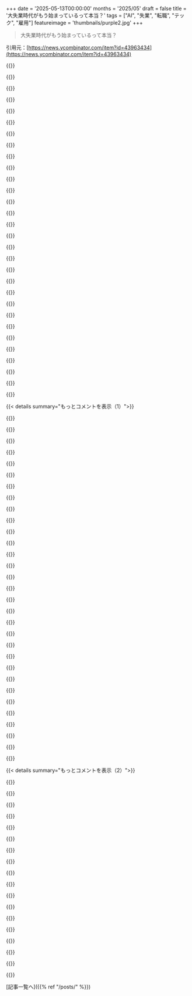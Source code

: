 +++
date = '2025-05-13T00:00:00'
months = '2025/05'
draft = false
title = '大失業時代がもう始まっているって本当？'
tags = ["AI", "失業", "転職", "テック", "雇用"]
featureimage = 'thumbnails/purple2.jpg'
+++

> 大失業時代がもう始まっているって本当？

引用元：[https://news.ycombinator.com/item?id=43963434](https://news.ycombinator.com/item?id=43963434)




{{<matomeQuote body="この記事の筆者なんだけど、別にHNにシェアしたわけじゃないし、ここには来ないんだよね。ただ、みんな手厳しいなって思ったわ。この文章は、またしても仕事の応募がダメだった辛い気持ちの時に書いたんだ。特に意図があったわけじゃない。ただ自分が経験したこと、感じてたことを吐き出しただけで、何も期待してなかったんだよね。Substackistaの読者はみんなよりずっと意地悪じゃなくて肯定的だったよ。同じ状況だって人も多かったし。作家とかデザイナー、エンジニアからも似たような大変な時期だって話を聞いたよ。<br>ポートフォリオサイトはhttps://shawnfromportland.comだよ、履歴書もあるから見てみて。僕に合いそうな仕事の紹介があったらぜひ送って欲しいな、みんなのために履歴書の名字を偽名にすることだってできるよ。<br>なんでKに改名したのか知りたい人のために言うと、父の名字がKで、でも父は僕の人生にいなかったし僕を育ててもくれなかったから、父の家族の名前を名乗るのが嫌だったんだ。他の名前も色々考えたけどピンとこなくて。ずっとShawn Kって名乗ってたから、それがしっくりきた唯一の名前だったんだよね。" userName="shawnfrompdx" createdAt="2025/05/13 21:25:21" color="#45d325">}}




{{<matomeQuote body="うん、冷笑的で否定的な人たちは気にしないでいいよ。彼らは君のためにならないから。<br>このスレッドで他の何人かが指摘してるように、履歴書とポートフォリオは最初にパッと見た感じ、古くてバラバラに見える。採用担当者や面接官は最初の選考でせいぜい5秒しか見ないから、第一印象がすごく大事だよ。<br>履歴書を今風にするためにできることはこれだよ：<br>・「Key achievements」に具体的な成果を示す数字が入ってない。「1日何千人もの患者を事前選考してマッチさせた」って書いてるけど、「1日あたりn人の患者を事前選考し、m人の医療従事者に99.99%の稼働率でマッチさせた」みたいな書き方の方がインパクトあるよ。<br>・自分のスキルを自己評価するのは不要。最近は、君の仕事ぶりを見ればどう学ぶか、どう働くかが暗黙的に分かるものだよ。それに、「Expert」の基準は人によって違うからね。<br>ポートフォリオについて：<br>・初めての仕事の後で学歴をリストするのはもう必要ないよ。ポートフォリオサイトに載せてると経験不足に見えちゃう（履歴書には残しておいてね）。<br>・NikeとLGのスクリーンショットが古く見える。「最先端のインターネット体験」って言葉と矛盾してるよ。" userName="cloudedcordial" createdAt="2025/05/14 00:49:07" color="#ff5733">}}




{{<matomeQuote body="≫ 履歴書を今風にするためにできることはこれだよ： ・「Key achievements」に具体的な成果を示す数字が入ってない。例えば、「1日何千人もの患者を事前選考してマッチさせた」って書いてるけど、「1日あたりn人の患者を事前選考し、m人の医療従事者に99.99%の稼働率でマッチさせた」みたいな書き方の方がインパクトあるよ。 ・自分のスキルを自己評価するのは不要。最近は、君の仕事ぶりを見ればどう学ぶか、どう働くかが暗黙的に分かるものだよ。それに、「Expert」の基準は人によって違うからね。<br>こういうデータを履歴書に入れるのに苦労した経験者として聞きたいんだけど、みんなこういう統計データってどこで手に入れてるの？<br>僕が働いた会社はどこも、変更が稼働率とかコンバージョン率、ページビューにどう影響したか知らなかったか、エンジニアチームに情報共有してくれなかったんだよね。<br>みんな適当に数字作ってるの？それとも大体合ってるだろうって推測してるだけ？たまたまエンジニアチームに全部教えてくれる会社で働いてるの？それともGoogle Analyticsとか使って自分で測ってるの？<br>著者はこういうデータにアクセスできないかもしれないから、提示するのは難しいかもって感じるな。" userName="CM30" createdAt="2025/05/14 07:05:01" color="">}}




{{<matomeQuote body="≫ このスレッドで他の何人かが指摘してるように、履歴書とポートフォリオは最初にパッと見た感じ、古くてバラバラに見える。採用担当者や面接官は最初の選考でせいぜい5秒しか見ないから、第一印象がすごく大事だよ。<br>ブログ記事からすると、著者は以前にもそのフィードバックを何度も受けてるみたいだけど、どういうわけかそれに基づいて行動してないようだ。<br>SubstackやYouTubeでスキルを見せるようにフィードバックを受けた後も、自己憐憫的な内容を投稿したり、自分以外を選んだ面接官を傲慢だと非難したりするのには呆れる。<br>そして、少しでも否定的な意見を示す人を「冷笑的」「否定的」と攻撃する著者の反射的な反応は、フィードバックを受け入れられず、うまく処理できない人物像を伝えている。フィードバックを処理することは、チーム環境で働く上で基本的なスキルだ。「fresh-faced bay area 25 year old with a Steve Jobs complex」のような蔑称でフィードバックをくれた人を攻撃するのは、毒のある性格を叫んでいるようなものだ。<br>そしてこれらは、著者が被害者として自分を描写するために都合の良い部分だけを選んだものだ。実際の同僚が彼から受けた印象はどうだったか、神のみぞ知るだ。" userName="motorest" createdAt="2025/05/14 05:57:47" color="">}}




{{<matomeQuote body="過去数日、Substackの記事についた何百ものコメントに返信してきたよ。このスレッドで出たアドバイスは、Substackのコメントで既に出てなかったものは一つもなかったし、僕もそれは認識してる。ほとんどのアドバイスは、どうせ次のステップとして自分でやるつもりだったことばかりだよ、普通の偽名を使って応募するとか。僕を知らないくせに。僕は被害者じゃない、生存者だ。" userName="shawnfrompdx" createdAt="2025/05/13 21:47:02" color="">}}




{{<matomeQuote body="≫ the population of substackistan is much less FUCKING CYNICAL AND NEGATIVE than you guys,<br>時間を取って、履歴書レビューのヒントをいくつかここで提供してみたよ：https://news.ycombinator.com/item?id=439782225<br>これは本当に難しい問題だね、なぜなら君は不満をぶちまけて同情してもらいたいように見えるけど、それが仕事の斡旋や機会の嘆願と混ざっているからだ。正直なアドバイスが欲しいなら：<br>・君の履歴書はまだまだ改善が必要だよ。詳細については他のコメントを見て。君のSubstackを読んで、「Vibecoding」みたいな言葉をスキルの1位にキーワードスタッフィングしてる理由が分かったけど、これがどれだけ君を傷つけているか理解してないと思う。<br>・君の履歴書を読んで、ウェブサイトへのリンクをクリックしたけど、君が何を専門にしていて、どんな種類の仕事を求めているのかまだよく分からない。今の市場では、君がその仕事にすごく適している理由を語る履歴書が必要なんだ。10回転職して10種類のことを少しずつ経験した人ではなくてね。「award-winning state-of-the-art web experiences」について曖昧な主張がたくさんあるけど、履歴書にはAIやVibecodingからVRアプリ、クラスの指導まで、ありとあらゆるものが載ってる。幅広い経験は良いことかもしれないけど、応募する仕事ごとに異なる履歴書を作り始める必要があると思う。今の提示の仕方では、君のキャリアの目標が全く分からない。<br>・Substackは履歴書や個人ウェブサイト、就職活動から可能な限り分離した方がいい。率直に言って、あのトーンはどんな採用担当者も自分のチームに入れたくないと思うような、驚くほど冷笑的なものだ。「Generally, it’s the fresh-faced bay area 25 year old with a Steve Jobs complex」のようなフレーズからは、人々が会社に持ち込みたくない種類の、世界に対する怒りがにじみ出ている。全てをAIや「the great displacement」のせいにすることは、ちょうど君の履歴書を読んで「Vibecoding」が君のトップスキルだと知り、過去の仕事で一体何をしていたのか分かろうとしている人にとっては全く響かない。<br>・ポートフォリオを少し手直しすることを考えてみて。履歴書で「award winning state of the art web experiences」と読んで、次に黒い背景に中央寄せの黄色のテキストが、変わったフォントでゆっくりとフェードインしてくるのを見ると、少し違和感があるよ。それぞれのサイトの具体的な仕事のスクリーンショットと、自分が何をしたかの短い説明を含めることもお勧めする。ランダムなリンクとスクリーンショットは役に立たない。採用担当者は履歴書をスキャンするこの時点でYouTubeビデオを見ないだろう。ウェブサイトを採用担当者の視点で、彼らが何に期待できるかを知りたいと考えて見てみよう。「21 years of experience」と見て、ウェブサイトの最初の大きなリンクがUniversity of Oregonへのリンクなのは、そこで学位を取ったからかもしれないけど、意味が分からない。<br>・もっと率直に言おう：君が改善する必要があるいくつかの大きなレッドフラッグがある。君のポートフォリオは生きているnike.com/runningウェブサイトにリンクしているけど、君の履歴書にはNikeのウェブサイトで働いたのが10年以上前だと書かれている。これは偽の応募者から見かけるようなもので、実際の人からは期待しない種類のことだ。ポートフォリオが整理され、仕事の具体的な情報で現代化されるまで、履歴書からポートフォリオを外すことさえ提案する。テンプレートを使ってもいいから、そのサイトは君が受賞歴のあるウェブ開発者であるというヘッドラインの主張と矛盾している。<br>・最後に：履歴書と応募プロセス全体で、一貫したストーリーを作り出すように努めよう。君がフルスタックのウェブ開発の仕事に応募しているなら、履歴書は小さなウェブサイトから始めて、どんどん複雑なプロジェクトに取り組んできたキャリアの軌跡を示すべきだ。今のトップの職務経歴は「tens of thousands of MRR」を成果としてリストしているが、10年前にはNike.comで働いていた。逆のストーリー、つまり自分が昇進してきた道を語る方法を見つける必要がある。残念ながらSubstackの記事は、今はDoordasherをしているという話でこれをさらに悪化させている。Substackで不満を言うのは構わないけど、応募プロセスとは混ぜないようにしよう。" userName="Aurornis" createdAt="2025/05/13 22:21:23" color="#ff5733">}}




{{<matomeQuote body="具体的な数値目標（key metrics）は、それが裏付けられる場合にのみ入れるべきだよ。<br>ほとんどのAI履歴書レビューサービスはこれを推奨するけど、説明できないと僕にとっては即不採用だね。" userName="nl" createdAt="2025/05/14 09:23:04" color="">}}




{{<matomeQuote body="HNのコメント見てると，みんな不安と戦ってるんだなって思う．怖い時代だしね．人の不幸話に懐疑的になるのは不安の裏返しか．業界の文化はもっと良くなる余地があるよ．「Individual Contributor」が自分が「worker」だと気づく時どうなるのかな．お互いを支え合うことを思い出せたら変わるはず．でも今は Cory Doctorow が言うように「一時的に困ってる創業者」って自分を見て行動してる気がする．" userName="1attice" createdAt="2025/05/13 22:03:40" color="#785bff">}}




{{<matomeQuote body="俺も作った機能の統計とか測定したことないよ．" userName="vidro3" createdAt="2025/05/14 22:01:45" color="">}}




{{<matomeQuote body="この記事，今のエンジニアの状況よく表してると思う．でもここの議論はなんか偏見とかすごくてよくわかんないな．まあ，君の就職活動うまくいくといいな．" userName="cjbohlman" createdAt="2025/05/13 22:10:54" color="">}}




{{<matomeQuote body="＞ im not a victim and i don’t have victim mindset. i am survivor.＜<br>こういう「ラベル」使う人，うちの会社では採用されないな．HRにとっては赤信号．攻撃するつもりないけど経験上そうだよ．政治的なラベルで自分語りしない方がいいと思う．" userName="loveparade" createdAt="2025/05/14 07:40:46" color="">}}




{{<matomeQuote body="俺も似た経験してUS出たけど，AIが直接の原因じゃなくて，混乱や恐怖を増幅させる言い訳になってる気がする．本当の原因はリモートや金利，税制とか構造的な変化で，20年の給料上昇トレンドが終わったこと．それが下向きになりそうになってみんな焦ってる．01年のドットコム崩壊と似てて，今はひどい混乱だよ．元々メンタルやられてる人はマジきついと思う．結局落ち着くだろうけど，全然違う景色になるだろうね．運が良かったり地獄を見たり．スキルとか関係ない．業界は小さくなると思う．" userName="lazide" createdAt="2025/05/14 08:57:27" color="#ff33a1">}}




{{<matomeQuote body="作った機能の統計とか測定がないってんなら，その機能が意味あったかどうか，どうやってわかんの？" userName="andreasmetsala" createdAt="2025/05/15 06:18:37" color="">}}




{{<matomeQuote body="＞ It reveals a mediocre mindset and likely self undermining too＜<br>＞ since most of those types are in fact smarter than the 〜80th−90th percentile．＜<br>それはそうかも．<br>でも，そのマインドセットの核心を見落としてるよ．特定の尺度で賢いからって，一般的に賢いとか組織で協調できるとは限らない．傲慢さ非難は弱さじゃない．" userName="Juliate" createdAt="2025/05/16 04:31:23" color="#ff5c5c">}}




{{<matomeQuote body="100％同意！パフォーマンスエンジニアリングの面接よくするけど，50−80％は測定だよ．履歴書の数字より，どう測定したかに興味あるね．多くの人が良い答え持ってないんだ．" userName="pclmulqdq" createdAt="2025/05/14 12:33:03" color="#45d325">}}




{{<matomeQuote body="履歴書とかオンラインの改善に役立つ良い提案がいくつかあるね。<br>試せる部分もあるだろうし、もう試したけどダメだったって感じても、まとめてもう一回やってみてもいいかも。<br>残念ながら、ノイズも多いけどね．．．<br>まず手始めに、ここのコメントは具体的にアクションできる提案でしっかりしてると思うよ：<br>https://news.ycombinator.com/item?id=43978225<br>https://news.ycombinator.com/item?id=43978405<br>https://news.ycombinator.com/item?id=43981072<br>https://news.ycombinator.com/item?id=43983905<br>でも、それとは別に言いたいのは．．．<br>今の状況が大変だってのは共感するし、同意だよ。<br>年齢差別とかオフショア、AI、ZIRPの終わり、経済の不確実性とかね。<br>早く納得できるポジションにつけると良いね。" userName="ckcheng" createdAt="2025/05/15 06:00:04" color="#785bff">}}




{{<matomeQuote body="今IT市場は本当に厳しいと思うよ。<br>３ヶ月くらい探してたんだけど、前の雇用主に連絡したら一緒に働けるって言ってくれてさ．．．<br>別の元同僚で何年もフリーランスやってる人からも連絡来て、どうやって仕事見つけたのって聞かれたんだ。<br>別の国に移住するとこらしくてね。<br>市場は今厳しいみたいって言ったら同意してたよ。<br>彼も何か新しいの見つけようと、昔の会社とか雇用主に連絡するところだって。<br>AIが原因かは分からないけど、たぶん景気の波なのかな。<br>でも、MicrosoftとかGoogleが何千人もレイオフしてるって話を読むと、それだけたくさんの人が同じ仕事を取り合ってるってことだよね<br>（MicrosoftやGoogle出身の開発者の方が、小さい会社の人よりすぐ仕事見つけられるだろうけどさ）。<br>なんか面白いと思ったのは、会社から（LinkedIn経由で）AIモデルを訓練する開発者を探してるってメッセージがたくさん来たこと。<br>仕事探しつつ副業でお金稼ぐには良さそうだしね。<br>でも、どの会社も結局同じウェブサイトにたどり着くみたいで、そのサイトがなぜか登録手続きさせてくれないんだ。<br>手続きがバグってるっぽいんだよね。<br>サポート部署もメールに返信してくれないみたいだし．．．<br>そこで開発とかサポートやってる人、誰なんだろうって思うよね．．．" userName="wsc981" createdAt="2025/05/14 08:34:16" color="#ff33a1">}}




{{<matomeQuote body="2001年のドットコムバブル崩壊を思い出すと、テック系の仕事がない時は、ただないんだよね。<br>どれだけ履歴書磨いても変わらない。<br>誰もこれを個人的に受け止めるべきじゃない。<br>そういう時は、生計を立てるために何か別のことをするのが一番かもね。<br>2001年から2003年にかけて、テックとは関係ないホテルのスキーシーズンで２シーズン働いたよ。<br>2004年初頭には、給料はそんなに良くなかったけど、良いスキルを使うスタートアップでの仕事に就いて、それから2005年半ばには、”適切な報酬でスキルが認められる”新しい仕事に戻れたんだ。<br>だから、市場が低迷してる時は、柔軟に対応しないとね。<br>みんな自分のスキル全部忘れちゃうんじゃないかって心配するけど、俺の場合はそんなことなかったな。<br>片手間でLinuxいじってたのが、次の仕事に役立ったし。<br>今の時代だと何がそれに当たるか分からないけど。<br>AIがここをややこしくしてるね。<br>もちろん、家族がいると、テック業界並みの報酬がないと大変だよね。<br>それに対する俺の答えは、テック業界に入る時は、これが”好況と不況”／”躁うつ病”のような業界だと認識するのが肝心ってこと。<br>ある日は大金を稼げる。<br>次の日には仕事がない。<br>だから、それに応じて経費や金融的なコミットメントを管理して、貯蓄しておこう。" userName="nickd2001" createdAt="2025/05/14 09:25:39" color="#ff33a1">}}




{{<matomeQuote body="ここで何て言われてようと、俺のアドバイスはシンプルだよ：<br>お前は仕事を”釣ってる”（fishing）んだ。<br>これからは”狩る”（hunt）必要がある。" userName="nemo44x" createdAt="2025/05/13 22:41:24" color="">}}




{{<matomeQuote body="anekdoteの複数はdataじゃないけど、君の個人的な経験は間違いなく”雰囲気”と一致してるね。<br>AIはたくさんのテックワーカーの作業を不要にするだろう。 Period。<br>その空白を埋めるために”何か新しい仕事”がただ現れるっていう考えは、どう見てもばかげてる。<br>”ジュニア開発者”のような仕事の必要性は今後なくなるだろうし、”シニア開発者”はLLMを使って動くソフトウェアを生成して、それを監査／保守できるようになるだろう。<br>”テック労働”のための新しい未開拓市場が生まれるなんて、 plausibly ありえない。<br>会社はまだそうじゃなくても、この未来を見据えてる。<br>まだレイオフしてなくても、自然減で規模を縮小してて、ロボットが失われた労働力を置き換えるって考えてるんだ。<br>俺はこの分野で25年いるよ。<br>自分のやってることはかなり得意だと思ってる。<br>仕事を続けるためにロボットにもっと俺の仕事をやってもらうように頼むこともできるけど、それに喜びを見出せないことは分かってる。<br>退職できるか、妻が俺を養ってくれるか、ただそれを願ってるだけだ。<br>社会としては、人々が自分の専門知識や技術が全部無価値になるような状況に置かれるのは公平じゃない。<br>でも、それがcapitalismの仕組みなんだ。<br>Ludditesはそれを知っていた。<br>今度は俺たちの番だ。" userName="JeremyNT" createdAt="2025/05/14 12:48:47" color="#ff5c5c">}}




{{<matomeQuote body="この記事の状況は腑に落ちないな。何十回も応募して連絡なしなら、応募方法を見直すべきだよ。同じこと何百回もは変だろ。<br>AIが経験20年の人をすぐ置き換えるとは思えない。経験が古いのかな。俺も10年キャリアで常に新技術学んでる。<br>普通の経歴でも面接には呼ばれるし、連絡がないのはやり方の問題じゃない？選考の仕組みを理解して立ち回る方が大事だよ。<br>20年経験あって人脈がないのも不思議だ。" userName="JohnMakin" createdAt="2025/05/13 18:34:11" color="#785bff">}}




{{<matomeQuote body="テクノロジー企業が”実はもっと少ない人数でやれるんじゃね？”って気づいたのが大きいかもね。<br>特にElonがTwitterを買って大量解雇した時、”あ、これで行けるんだ”って他の企業も思った気がするんだ。<br>もちろんZIRP終了もあるけど、真相はZIRP終了と、Twitterが大量解雇しても潰れなかったのを見て、さらにAIも加わった複合要因じゃないかな。<br>いくつか企業の従業員数データ貼っとくね。<br>https://www.macrotrends.net/stocks/charts/META/meta-platform...<br>https://www.macrotrends.net/stocks/charts/GOOG/alphabet/numb...<br>https://www.macrotrends.net/stocks/charts/AAPL/apple/number-...<br>https://www.macrotrends.net/stocks/charts/MSFT/microsoft/num..." userName="harmmonica" createdAt="2025/05/13 19:35:08" color="#785bff">}}




{{<matomeQuote body="みんな、ElonのTwitter買収を成功だと思ってるの？俺は彼がTwitterをSNSとして使って金持ちになったと思うけど、実際会社自体はすごい赤字みたいだけどね。" userName="sapphicsnail" createdAt="2025/05/13 19:44:33" color="">}}




{{<matomeQuote body="採用が鈍化してるのはいくつかの理由があると思うんだ。<br>1. 優秀な人材が多い。<br>2. AIで”より少ない人数でより多く”やれるって認識。<br>3. AI抜きでもツールが良くて効率化してる。<br>4. 金利が高くてコストに厳しい。<br>AIについては、現実と認識はまだ一致してない気がするね。これから人間がAIの得意不得意を見極めて、労働市場も新しい標準に合わせて変わっていくだろう。" userName="bradgessler" createdAt="2025/05/13 20:17:05" color="#ff5733">}}




{{<matomeQuote body="＞ 私はキャリア10年くらいで、常に新しい技術を学ばないと置いていかれます。<br>それって、子供の世話や親の介護する人がいないみたいだね。まだ採用したい年齢なんだろうけど。<br>子供の宿題やスポーツを手伝って、夜にサイドプロジェクトやる気力なんてなくなるだろう、あと10年待ってみなよ。" userName="rr808" createdAt="2025/05/13 20:58:18" color="">}}




{{<matomeQuote body="Twitterが従業員のほんの一部でも失敗しなかったって話で、成功/失敗論争から離れようとしてたんだ。<br>でも真面目に言うと、テック企業が人員半分以上カットしても存続してるのは示唆深い。<br>主要なテック企業はみんなそれを見て、人員数について疑問を持ったはずだよ。<br>”なんであの会社はあんなに人が必要なんだ？”ってHNの格言に戻るけど、多分”実際にはそんなに必要なかった”ってことなんだろうね。" userName="harmmonica" createdAt="2025/05/13 20:03:22" color="">}}




{{<matomeQuote body="AIはもう採用遅延以上の影響出てるよ。テクニカルライティングの例だけど、親友の部署はGPT導入で効率化したらライター激減、残った人がAIの修正だけしてるって。<br>今はAIが他のAIのために書いて、必要な人が減る流れ。<br>生産性上がっても仕事量は有限だから、ツールで4倍効率化したら75％は要らなくなる。<br>コーダーにも来るかも。生き残るには、チーム全体の仕事を一人でできるくらいになって、自分をクビにするのが高すぎる存在になることだよ。" userName="noduerme" createdAt="2025/05/13 23:14:52" color="#ff5c5c">}}




{{<matomeQuote body="人によって状況は違うけど、俺が知ってる経験豊富なエンジニアでも、1年以上かけて何百社も応募してやっと仕事見つけた人が何人もいるよ。<br>何回も面接して”オファー出す”って言われてもゴーストされるんだ。経験も実績も人脈もある人たちがね。<br>今の20代はこれから厳しい現実を知るだろうな。<br>俺はキャリア終盤でよかったよ。今大学入るならエンジニアリングは選ばない。以前のような雇用成長のチャンスじゃないから。<br>今の状況なら電気技師の方がいいかもね。" userName="johnea" createdAt="2025/05/13 18:58:12" color="#45d325">}}




{{<matomeQuote body="Twitterの例ってよく聞くけど、いつも腑に落ちないんだよね。<br>正直、テック企業に無駄が多いのは賛成だけど、Twitterが例なのは変。<br>1. 非公開だから実情不明。<br>2. わずかな情報だと広告収入減ってる。<br>Elonは利益出てない会社を、スリムだけどやっぱり利益出てない会社にしただけだと思う。そんなにすごいのかな？<br>サイト維持なんて金を燃やせばできる。金儲けが難しいんだよ。<br>なんでTwitterの例がいつも出てくるのか理解できないな。" userName="jaredklewis" createdAt="2025/05/14 01:48:03" color="#ff5c5c">}}




{{<matomeQuote body="Tech企業が大量解雇しても平気なのは、自社システムやインフラが必須じゃなく、コスト削減や利益増のためだから．外注もできるし、自社でやれば何億ドルも浮くこともある．ソフトウェア会社の大規模な働き方を誤解してるんじゃない？" userName="VirusNewbie" createdAt="2025/05/13 21:05:10" color="#45d325">}}




{{< details summary="もっとコメントを表示（1）">}}

{{<matomeQuote body="24年この業界にいるけど、ジェネラリスト選んで本当に良かった．AI時代は専門知識より問題解決が大事．CursorとかFastAPI使うとコーディング超楽だし、今は開発者にとって最高の時代だと思うな．苦労してるのはスペシャリストじゃないかな．" userName="xtracto" createdAt="2025/05/13 20:11:28" color="#ff5c5c">}}




{{<matomeQuote body="AIで生産性上がっても、仕事の需要は無限じゃないからレイオフにつながるかも．F500みたいな大企業は無駄な仕事や人員が多い経験がある．PMとか価値の低い仕事してる人いっぱいいるし、無駄なプロジェクトに関わってる開発者もいる．こういう非効率な組織のおかげでクビにならない人もいるのが現実だね．" userName="nyarlathotep_" createdAt="2025/05/14 00:15:54" color="#ff5733">}}




{{<matomeQuote body="あなたのポジションは継続的な学習が必要だったから変化に対応できたのでは？多くの仕事はそうじゃないし、今の仕事が将来の準備になる？給料もらう仕事と、次のための準備っていう”二つの仕事”をこなせる？それ難しくなってない？仕事の安定性は下がってる？っていう疑問だな．" userName="ponow" createdAt="2025/05/13 19:25:10" color="#ff5733">}}




{{<matomeQuote body="言いたいことわかるよ．俺も去年1年間で履歴書5バージョン作ったし、リクルーターと話したり、手当たり次第応募したり、カスタムのカバーレター書いたり色々試したんだ．今の戦略はAI-devスキルを探してる人にアピールすること．" userName="shawnfrompdx" createdAt="2025/05/13 20:40:48" color="">}}




{{<matomeQuote body="もう27件も返信きてるけど、俺も言わせて．マジでこんなにひどいとは思わなかった．俺の子供、FAANG関連企業で1年経験あるのに、全然面接に呼ばれないんだよ．俺が代わりに100件以上応募してみたけど、一つも面接もおろか電話スクリーニングも来なかった．今の市場はマジでヤバいよ．" userName="starik36" createdAt="2025/05/14 01:24:37" color="#ff33a1">}}




{{<matomeQuote body="大体同意だけど、市場によるかな．俺は数百人採用した経験から言うと、前は楽だったのに今はシニアでも書類通過が超難しい．友達が12年経験あっても20件応募して返信4件、うち面接1件でやっと決まった．面接は得意なのに足切りが厳しいんだ．" userName="sabellito" createdAt="2025/05/13 18:50:37" color="#38d3d3">}}




{{<matomeQuote body="”多分実際には必要なかったんじゃないか”っていう主張に異議を唱えるよ．FAANGが人を雇うのは、間違ってたくさん必要だと思ったからじゃなくて、人を増やすことでインフラコストが減るか、収益が増えるからなんだよ．" userName="VirusNewbie" createdAt="2025/05/13 22:58:37" color="">}}




{{<matomeQuote body="貧困家庭出身で、父親は麻薬中毒で死んで、母親は障害があって、俺が面倒見てるんだ。祖父母もいない。友達は西海岸で、似たような経済的困難に直面してて、もう実家暮らしだったりソファーで寝泊まりしてたり。助けを求めるのは恥ずかしくないけど、頼れる人がいないんだよ。これがどれだけ影響してるんだろうな。統計的にも、こういう状況は悪い結果につながりやすいってわかってるし。要するに、あんたが言ってる『つながり』って、ある種のコネとか特権だよね？ こんなんで良いのかな？" userName="didibus" createdAt="2025/05/13 20:20:28" color="#785bff">}}




{{<matomeQuote body="去年はなんとなく興味で1件だけ仕事に応募したら、すぐにいろんな会社のリクルーターから何件も電話がかかってきたんだ。今年はちゃんと仕事探してて、何件も応募したのに全然音沙汰なし。Trumpの影響かもしれないけど、今とは全然違うよ。2008年を思い出すな。" userName="olddustytrail" createdAt="2025/05/13 18:55:35" color="#ff5c5c">}}




{{<matomeQuote body="AIコーディングは、20年の経験がある人をすぐに置き換えるほどじゃないね、もしその経験が今の市場で時代遅れだったり関係なかったりしない限りは。たぶん、3年目から20年目までの経験が、最初の1、2年目で得たスキルや知識だけに頼ってたとしたら話は別だけど。作業自体は必要でも、AIを使えば生産性が10倍になって、もっと少ない人数で済むようになるかもね。" userName="rahimnathwani" createdAt="2025/05/13 18:45:38" color="">}}




{{<matomeQuote body="なんで低評価されてるのかわかんない。最初のコメントが俺について推測してること、ほぼ全部間違ってるし。俺は40歳過ぎてるし、扶養家族もいるんだ。失敗とか欠点を、子供を持ったせいにするのはやめろよ。人がよくやるけど、本当にイラつくことだし、生まれてきたくて来たわけじゃない子供に、結局それが向けられるんだから。" userName="JohnMakin" createdAt="2025/05/14 16:56:59" color="">}}




{{<matomeQuote body="はっきりさせたいんだけど、Twitterの話を出したのは、すごいと思ったからじゃないんだ（Twitterの規模であの人員削減でも安定してるのは個人的にはすごいと思うけどね。財務の不透明さについてはあんたの言う通りだけど、Fidelityの評価減については完全に不透明ってわけでもないし…良くなかったよ）。とにかく、話を出したのは、Elonが削減を始めた時期と、他の巨大テック企業が減速したりレイオフし始めた時期が一致してるってことを指摘したかっただけ。あんたは『でも他の会社はTwitterみたいに80%も切ってないじゃん』って言うかもしれないけど、それは上場企業としては自殺行為に近いからね。でも、ああいう注目される出来事があると、他の会社もどう人員を配置してるのか、なんでそうしてるのか、もっと真剣に見直す気になるんだよ。最後のコメントだけど、Elonがやってること聞いたとき、ただ『わー、すごいレイオフだな』って思ってその日を過ごした？ それとも『テック企業には無駄がいっぱいあるんだな…』っていう自分の考えが強まった？ 本当にこういう会社のリーダーたちが、その現実を知らないと思ってんの？ あんたの意見がユニークだと思ってんの？ 悪く思わないでほしいけど、俺はそう思わないね。彼らは無駄が多いって知ってたんだよ。他のコメントの比喩を借りれば、人員過剰っていう引火性の蒸気が空気中に充満してたんだ。そしてElonのTwitterでの削減が、それに火をつけたんだよ。" userName="harmmonica" createdAt="2025/05/14 02:19:20" color="#785bff">}}




{{<matomeQuote body="＞ AIで生産性10倍<br>疑わしいね。もし定型的なcrud widgetsを作るだけなら可能かもしれないけど、それだって最初から抽象化してやるべきだったことだろ。" userName="apwell23" createdAt="2025/05/14 02:28:44" color="">}}




{{<matomeQuote body="そう、それが転換点だったんだ。ZIRPの終わりだけでなく、その数年前まで従業員がめちゃくちゃ強い立場だったことも忘れてはならない。求職者はかなり無茶な条件を要求して、それを手に入れてたんだ。Elonの行動は、業界や投資家に対して、『反撃』して労働市場にどっちが本当の支配者か見せつける時が来た、っていう明確なシグナルだったね。" userName="keeda" createdAt="2025/05/13 20:42:16" color="#ff5733">}}




{{<matomeQuote body="下のコメントにもあるけど、原因はTrumpじゃなくてZIRPの終わりだと思うよ。" userName="tmaly" createdAt="2025/05/13 19:07:56" color="">}}




{{<matomeQuote body="普通、人員削減はトップダウンの決定だけど、採用は現場の判断だよね。予算が正当化できるなら、マネージャーは人を雇いたがるもんなんだ。部下が増えると、組織全体にとっての貢献とは別に、直接的な報酬があるから、インセンティブがおかしくなってるんだよ。" userName="randallsquared" createdAt="2025/05/14 10:01:20" color="#ff5c5c">}}




{{<matomeQuote body="正直、これは構造と訓練の問題だと思うんだよね。電話に出てるのが誰かとか、何かっていう問題じゃなくて。最近誰かが、いろんなAIモデルをチェーンにして、大企業のいろんな部署をエミュレートしたらどうなるか試したら、すぐに互いに責任をなすりつけ合って、実際何もされてない事実を隠蔽することを覚えたらしいんだ。経営陣がAIを導入する真の目的が、効率化とか顧客サービスとか部署間の連携だとか、ましてや広範囲な生産性向上だなんて、俺は思わないね。短期的な利益っていうレンズを通してみると、AIはコストを削減して、少なくとも同じレベルの無駄を維持する方法に見える。現在の形では、構造的・階層的な問題の万能薬としてAIを扱ってる企業には、投資家として懐疑的になっちゃうよ。" userName="noduerme" createdAt="2025/05/14 04:48:14" color="#785bff">}}




{{<matomeQuote body="人脈はネポティズムと違う。自分は実家が裕福じゃないけど、元同僚とかにたくさんコネがある。最初はコネゼロだったから、ネポティズムじゃない。<br>筆者は20年のキャリアなのに、なんでそんなコネがないの？それともコネはあるけど、誰も一緒に働きたくないってこと？" userName="bobsomers" createdAt="2025/05/13 21:19:00" color="">}}




{{<matomeQuote body="もし君がcomputer engineeringをやってて”ongoing learning”してないなら、置いていかれて当然だよ。会社が学ぶ機会を提供すべきだけど、最終的には自分の責任だからね。" userName="CrimsonRain" createdAt="2025/05/13 19:51:42" color="">}}




{{<matomeQuote body="医者や弁護士からも聞いたけど、年取ってて特筆することない人には誰も興味なくなる時期が来るらしい。多くの意味で、45歳のmediocreなsenior engineerは20歳のnaiveなjuniorよりタチが悪い。高給取りで天井が見えてるからね。<br>この見方がキャリアのこの時点で付いちゃうのは辛いけど。多くの人はmanagerになるけど、それはengineeringにそこまで興味なくても影響力広げてcareer growthを見せる簡単な方法だからね。<br>20年software engineerやってwealth（3 houses）を築き、peersやfieldにsignificant contributionsしてないなら、prioritiesはバレてるって。engineeringにそこまで興味ないのはOKだけど、それだと特にtight marketsでは、本当にinterestedな人より仕事見つけるのが難しくなるってこと。レベル下げて働くのも難しいだろうね、市場が変わったらすぐjump shipするって思われるから。”100% remote”みたいなstandardsを下げるしかないってことだよ。<br>過去20年はsoftware engineersへのtremendous demandでcoastできたけど、そのdemandがreasonで冷え込んでる。AIも一つだけど、一番重要じゃないと思う。cool-downは〜2021-2022年に始まって、まだpick upしてない。marketがcool downすると、unremarkable old-timersが悲しいけど最初にshown the doorされるんだよ。" userName="pclmulqdq" createdAt="2025/05/13 19:42:28" color="#785bff">}}




{{<matomeQuote body="＞もしあなたが年を取り特筆すべき功績がないなら、人から興味を持たれなくなる時期が来ます。多くの点で45歳で凡庸なシニアエンジニアは20歳で世間知らずのジュニアより質が悪い。高給取りなのに天井が視えているからだ。<br>これを、私が指導したmid-career developersたちにすごく強調してるよ。過去10年はcomfy job見つけてcoastするか、毎年job-hopしてsalary上げるのがすごく簡単だったからね。<br>Juniorsはmostly a blank slate。10-20年経った人なら、career and skillsのtrajectoryが見えるはず。junior-level workをdecadeやっただけの人とか、job hoppedしすぎてevery year experienceが1年分みたいなresumesをso many見たよ。every new companyでalmost resettingしてる感じ。<br>Redditとかpeersからのadviceでjob hopどこでもして、出てくときにbridgesをburnする（overemployedでold job辞めずにfiredされるまでとか、0 days noticeでquitとか、just telling them off as you leave）みたいなdumb thingsしてるJuniorsにこれをcommunicatするのはhardだね。organic job offersが見つけにくくなったnow that、leaving a good impressionとbuilding healthy relationships in your networkのimportanceにsudden realizationしてるa lot of peopleがいるよ。" userName="Aurornis" createdAt="2025/05/13 21:50:08" color="#ff5733">}}




{{<matomeQuote body="コメントしたいのは、”average” workersが50近くになってundesirableになるtrend、これはvery scaryだね。そしてit should be for everyone。<br>Any present day 45-year oldはat least 20 more years、most likely 25はworkしなきゃいけないassumeしないと。This generationはwell into their 70sまで働くことになるだろうね。<br>Statistically、majorityはaverage - or ”mediocre”になる。Economically、50歳以上のpeopleの上位20%-30%しかkeep their jobできないsystemはvery unsustainableだよ。welfareにend upするa very large number of peopleが出るか、modern societyがdesignedしたみたいにお金を使えない（less spending, less revenue for companies）かになるだろうね。" userName="TrackerFF" createdAt="2025/05/14 12:47:56" color="#ff33a1">}}




{{<matomeQuote body="heavy ageismはmore a one time thingだったのかな。entire tech industryがlate 90s early 2000sにblew upしてsuddenly 20 year oldsがendless VC money handedされたから、もちろん彼らはhiringでtheir ageにbiasedしたんだよね。That isn’t going to happen again、huge playersはestablishedでfoundersはgenerally olderだから。僕は2012年にstartedしてsame people who hired me when I was 20 are still around and are going to naturally bias towards people in their own range。<br>If anything I predict the ageism will be against young people、where anyone who got significant experience from 2000-2020 will be desired because they worked through those foundational years and never leveraged AI. Meanwhile a 22 year old who scraped through a CS degree will be viewed a bit dubiously。" userName="ericmcer" createdAt="2025/05/15 16:46:09" color="">}}




{{<matomeQuote body="＞If you have spent 20 years as a software engineer amassing wealth (3 houses) and not making significant contributions to your peers or the field, everyone knows where your priorities are. It’s okay that you aren’t that interested in engineering.<br>Lots of unfounded assumptionsとsnobbery in this。" userName="jere" createdAt="2025/05/13 22:00:34" color="">}}




{{<matomeQuote body="You seem to think that I am making a negative judgment here. His lifestyleはfine with meだしI assume he is a great person。He clearly has made many smart decisions around things like building lasting wealth through real estate and keeping good relationships with his family. He also clearly values his flexibility and his lifestyle, looking for ”100% remote” jobs almost exclusively. He talks quite a bit about the tax codeとhis three housesとhow he wants to renovate them and use them to make money. However, if you look at the time spent on these things, it pretty strongly suggests that he prefers these things to programming/engineering.<br>I don’t judge him as a person for this. In fact, he’s probably better as a friend than many of us who did sacrifice a lot of this stuff for a career. Unfortunately, many careers in knowledge work are ”up or out,” and if you don’t choose ”up,” ”out” will be chosen for you。" userName="pclmulqdq" createdAt="2025/05/14 04:54:56" color="#38d3d3">}}




{{<matomeQuote body="＞もしあなたが年を取り特筆すべき功績がないなら、人から興味を持たれなくなる時期が来ます。多くの点で45歳で凡庸なシニアエンジニアは20歳で世間知らずのジュニアより質が悪い。高給取りなのに天井が視えているからだ。<br>Fair enough, but I don’t think you realize how the original comment comes off. There’s a lot of wiggle room in the terms ”interested”, ”engineering”, and ”unremarkable”, but the way I take it is: if one hasn’t become a legend in their field by age 40, not only do they not deserve a job, they don’t deserve to be here (since they’re clearly not interested in engineering).<br>You’re right on many of these points and I probably take it personally because I’m coming up on 20 years and am unremarkable. You never know what people went through to get where they are.<br>I went to a cheap state school, didn’t major in CS despite wanting to desperately because my family convinced me it was a bad move, graduated into the GFC, got pigeonholed into QA for a while, spent years getting my masters in CS, wasted energy on side projects for many years, cared for sick family members for many years, struggled with major impstor syndrome and insecurity.<br>I’ve done things I’m proud of and I made it to FAANG after all that, but am unremarkable. It’s kind of offensive to then hear that I’m not interested in engineering because I’m not a Distinguished Engineer or whatever。" userName="jere" createdAt="2025/05/14 13:00:34" color="#ff5c5c">}}




{{<matomeQuote body="トップ20のcollegeに行ってなくてFAANGに入れたなら、君がunremarkableである可能性はnear 0だよ。rest of the storyはmore than confirms that you aren’t coasting。" userName="pclmulqdq" createdAt="2025/05/14 13:14:44" color="">}}




{{<matomeQuote body="まず思ったんだけど、オープンソース プロジェクトに参加したらいいんじゃないかな。" userName="gscott" createdAt="2025/05/13 22:36:24" color="#45d325">}}




{{<matomeQuote body="天井があるわけじゃないんだよね。20年働いて成功する人もいれば、運がない人もいる。45歳でも天井に達してない人もいるけど、そう見られるから自分を変える方法を考えなきゃ。家族がいるとリスク取れないから本当に大変だよ。友達が投稿者と同じような状況なんだけど、正直言って良いアドバイスがないんだ。" userName="georgeecollins" createdAt="2025/05/13 21:31:21" color="#ff5c5c">}}




{{<matomeQuote body="景気後退はまさに2021-2022年くらいに始まって、まだ回復してない。景気が冷え込むと、平凡なベテランが悲しいけど最初にお払い箱になるんだよね。これって経済不況の初期段階じゃないかって思う。<br>正直、45歳で普通のシニアエンジニアより、20歳で未経験のジュニアの方がマシな場合が多い。高い給料払う人はコストがかかるし、天井が見えてるって思われるからね。特に海外のエンジニアの方が安いし、予算的に無理ってことも多いんだ。" userName="gwbas1c" createdAt="2025/05/13 22:35:43" color="#ff5c5c">}}

{{</details>}}




{{< details summary="もっとコメントを表示（2）">}}

{{<matomeQuote body="定義上、ほぼ確実なリセッション（景気後退）の真ん中あたりにいるんだよ。このスレッドの雰囲気もまさにそれを反映してるね。" userName="Lord-Jobo" createdAt="2025/05/14 15:04:51" color="">}}




{{<matomeQuote body="俺がどれだけ財産を築いたかって話だと、持ってる住宅ローンの合計額が、ベイエリアのワンルームアパートの家賃より安いんだ。だからまさに西海岸を出たんだよ。" userName="shawnfrompdx" createdAt="2025/05/13 20:47:40" color="#785bff">}}




{{<matomeQuote body="一部屋の家賃で住宅ローン全部払えるなら、少なくとも家の一つは買った時よりかなり値上がりしたってことだよ。それが財産。もし二軒目のローン組むか、家の一つを売るかしたら、しばらく質素な生活するくらいなら大丈夫だろうね。" userName="pclmulqdq" createdAt="2025/05/14 04:15:23" color="#ff5c5c">}}




{{<matomeQuote body="不動産の価値が財産で、住宅ローンの支払いはコスト。それは全く関係ない話だよ。家はローン残高より価値が低くなってる（アンダーウォーター）？空いてる部屋は貸せるの？" userName="s1artibartfast" createdAt="2025/05/13 21:17:48" color="">}}




{{<matomeQuote body="元の記事読んだ？どうやってこの状況になったか書いてあるよ。最初は両方の物件に住人がいて、ほとんどの費用をカバーできてたんだ。俺が仕事なくす直前に彼らが出て行っちゃってさ。" userName="shawnfrompdx" createdAt="2025/05/13 21:32:00" color="">}}




{{<matomeQuote body="読んだけど、詳細見逃したかも。今貸してる？貸せる状況？" userName="s1artibartfast" createdAt="2025/05/13 23:31:08" color="">}}




{{<matomeQuote body="キャビンをairbnbで一年やってみたけど、僻地で冬がめっちゃ厳しいから稼げるのはピークの数ヶ月だけなんだよね。年末までゲストの予約がいっぱいだから、長期レンタルに戻すためにキャンセルするのは嫌でさ。時間と金があれば短期間レンタルでも稼げると思うんだけど。郡がairbnbに理由もなく4%税金かけたのも痛いな。<br>町の家は、あと3万ドル改修すれば収入になるはずなんだけど、今は金が尽きて半分だけ貸せてて運営費をカバーできてる状態なんだ。" userName="shawnfrompdx" createdAt="2025/05/13 23:50:39" color="#785bff">}}




{{<matomeQuote body="街の家って全部埋められるの？<br>なんで小屋は長期じゃなくて短期レンタルに力入れるわけ？<br>あれらをちゃんと整理すれば、月々の状況がめっちゃ改善しそうだけど。<br>資産の話に戻るけど、こういう場所って資産として考えた方がいいよ、固まったものじゃなくてさ。<br>もしローン先行してるなら、文字通りそうなんだ。売るのに時間はかかるけど、ちゃんとお金になるんだから。" userName="s1artibartfast" createdAt="2025/05/14 00:51:02" color="#ff5c5c">}}




{{<matomeQuote body="「もし20年ソフトウェアエンジニアとして富（家3軒）を築きながら、同僚や分野に大きな貢献をしていないなら」ってあったけど、ここを詳しく教えてくれない？<br>「同僚や分野への大きな貢献」って具体的にどんなこと？" userName="mattgreenrocks" createdAt="2025/05/13 21:57:16" color="">}}




{{<matomeQuote body="いろんな形があるよ。新しい研究発表、オープンソース、ツール作り、リーダーシップ（テックリード/マネージャー）、メンタリングとか。<br>他の人を良くすることなら何でもそうだよ。キャリア長いほど、みんなから貢献求められるんだ。<br>正直言って、もし彼が技術記事書けるなら、Substackは知識共有のいい一歩だね。" userName="pclmulqdq" createdAt="2025/05/14 02:30:52" color="#785bff">}}




{{<matomeQuote body="リードやマネージャーになるには対人スキルが必要だけど、それ持ってない人もいるんだよね。<br>正直言って、多くの人は発達障害とか自閉症スペクトラムの傾向があって、それが良い人材マネージャーに向かないこともよくあることだよ。<br>マネジメント避けるのは、キャリアが進んでないってことじゃないんだ。" userName="octo888" createdAt="2025/05/14 07:47:14" color="#45d325">}}




{{<matomeQuote body="じゃあ、何か出版するとか、オープンソースやるとか、みんなが使うライブラリ作るとか、とにかく技術を発展させる何かをやればいいじゃん。<br>マネージャーにならなくても、他の人に影響を与える方法はたくさんあるんだよ。<br>しかも、こういうことやるのに天才である必要もないんだ。<br>ただ顔を出して、いつも親切で役に立つ（例えばオープンソースで）だけで、すごく報われることだってあるんだから。" userName="pclmulqdq" createdAt="2025/05/14 12:15:16" color="#45d325">}}




{{<matomeQuote body="何かしらの形で恩返しすることに力を入れるっていうのは、賛成できるな。" userName="mattgreenrocks" createdAt="2025/05/14 15:17:02" color="">}}




{{<matomeQuote body="HNの連中にとっては、何番目か分からないJavaScriptフレームワークを思いつくこと、だと思うよ。" userName="riehwvfbk" createdAt="2025/05/13 22:57:49" color="">}}




{{<matomeQuote body="それって結局”有名になれ”ってことなんじゃないかって方が心配だな。" userName="mattgreenrocks" createdAt="2025/05/14 00:18:23" color="">}}




{{<matomeQuote body="俺が10歳の時、飛行機で隣に座った旅行リノリウムタイルセールスの人が、”仕事が無くなる前は”航空エンジニアだったって言ってたのを今でも覚えてるんだ。<br>だから、ソフトウェア開発の需要がずっと高いままだなんて当たり前だと思わないようにしてきた。<br>ものすごい良い時代だったけど、たぶんいつか終わるんだろうね。" userName="suzzer99" createdAt="2025/05/15 05:21:00" color="#785bff">}}




{{<matomeQuote body="「あなたは高価で、天井があることを示した」ってあったけどさ。<br>彼の履歴書ざっと見たけど、結構ちゃんとしてて現実のプロジェクトもいっぱいあるね。<br>この業界で35歳過ぎて、マネージャーにならないとか自営業じゃない場合、働き続けることってそもそも可能なの？" userName="0x1ceb00da" createdAt="2025/05/14 10:09:56" color="#ff5c5c">}}

{{</details>}}



[記事一覧へ]({{% ref "/posts/" %}})

